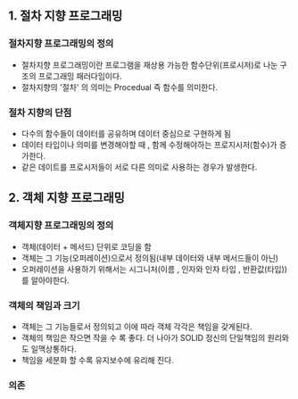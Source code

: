 ## 1. 절차 지향 프로그래밍

### 절차지향 프로그래밍의 정의

- 절차지향 프로그래밍이란 프로그램을 재상용 가능한 함수단위(프로시저)로 나눈 구조의 프로그래밍 패러다임이다.
- 절차지향의 '절차' 의 의미는 Procedual 즉 함수를 의미한다.

### 절차 지향의 단점

- 다수의 함수들이 데이터를 공유하며 데이터 중심으로 구현하게 됨
- 데이터 타입이나 의미를 변경해야할 때 , 함께 수정해야하는 프로지시저(함수)가 증가한다.
- 같은 데이트를 프로시저들이 서로 다른 의미로 사용하는 경우가 발생한다.

## 2. 객체 지향 프로그래밍

### 객체지향 프로그래밍의 정의

- 객체(데이터 + 메서드) 단위로 코딩을 함
- 객체는 그 기능(오퍼레이션)으로서 정의됨(내부 데이터와 내부 메서드들이 아닌)
- 오퍼레이션을 사용하기 위해서는 시그니처(이름 , 인자와 인자 타입 , 반환값(타입))를 알아야한다.

### 객체의 책임과 크기

- 객체는 그 기능들로서 정의되고 이에 따라 객체 각각은 책임을 갖게된다.
- 객체의 책임은 작으면 작을 수 록 좋다. 더 나아가 SOLID 정신의 단일책임의 원리와도 일맥상통하다.
- 책임을 세분화 할 수록 유지보수에 유리해 진다.

### 의존

